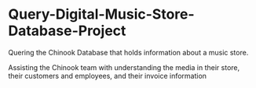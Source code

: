 # Query-Digital-Music-Store-Database-Project
Quering the Chinook Database that holds information about a music store.

Assisting the Chinook team with understanding the media in their store, their customers and employees, and their invoice information
